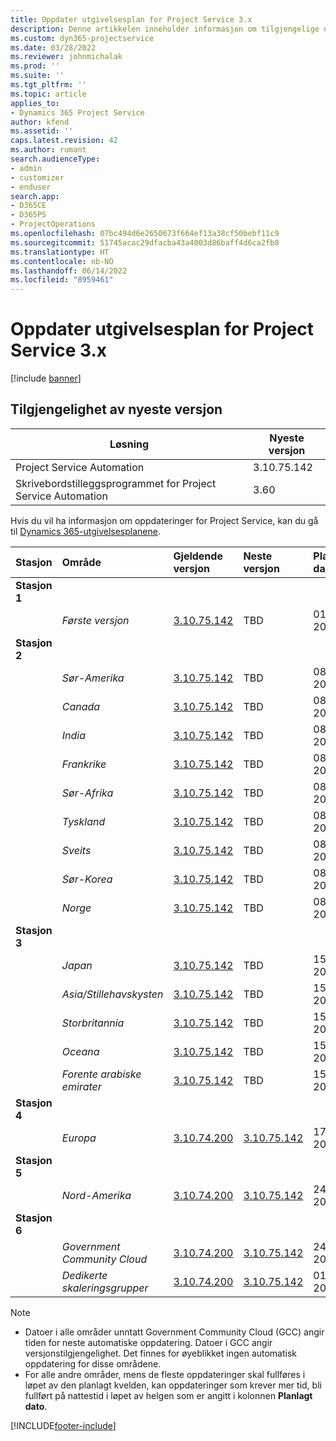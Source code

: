 ```yaml
---
title: Oppdater utgivelsesplan for Project Service 3.x
description: Denne artikkelen inneholder informasjon om tilgjengelige og kommende utgivelser av Dynamics 365 Project Service Automation.
ms.custom: dyn365-projectservice
ms.date: 03/28/2022
ms.reviewer: johnmichalak
ms.prod: ''
ms.suite: ''
ms.tgt_pltfrm: ''
ms.topic: article
applies_to:
- Dynamics 365 Project Service
author: kfend
ms.assetid: ''
caps.latest.revision: 42
ms.author: rumant
search.audienceType:
- admin
- customizer
- enduser
search.app:
- D365CE
- D365PS
- ProjectOperations
ms.openlocfilehash: 07bc494d6e2650673f664ef13a38cf50bebf11c9
ms.sourcegitcommit: 51745acac29dfacba43a4003d86baff4d6ca2fb8
ms.translationtype: HT
ms.contentlocale: nb-NO
ms.lasthandoff: 06/14/2022
ms.locfileid: "8959461"
---
```

# <a name="update-release-schedule-for-project-service-3x"></a>Oppdater utgivelsesplan for Project Service 3.x

[!include [banner](../includes/psa-now-project-operations.md)]

## <a name="latest-version-availability"></a>Tilgjengelighet av nyeste versjon

| Løsning  | Nyeste versjon |
|-------|----|
| Project Service Automation    | 3.10.75.142 |
| Skrivebordstilleggsprogrammet for Project Service Automation                | 3.60          |

Hvis du vil ha informasjon om oppdateringer for Project Service, kan du gå til [Dynamics 365-utgivelsesplanene](/dynamics365/release-plans/). 

| Stasjon  | Område | Gjeldende versjon | Neste versjon |  Planlagt dato
| :---   | :---   | :---   | :---   |:---   |         
|<strong>Stasjon 1</strong> | |  |  | |
| | <i>Første versjon</i> | [3.10.75.142](whats-new-ur-44.md) | TBD | 01. juli 2022
|<strong>Stasjon 2</strong> | |  |  | |
| | <i>Sør-Amerika</i> | [3.10.75.142](whats-new-ur-44.md) | TBD | 08. juli 2022
| | <i>Canada</i> | [3.10.75.142](whats-new-ur-44.md) | TBD | 08. juli 2022
| | <i>India</i> | [3.10.75.142](whats-new-ur-44.md) | TBD | 08. juli 2022
| | <i>Frankrike</i> | [3.10.75.142](whats-new-ur-44.md) | TBD | 08. juli 2022
| | <i>Sør-Afrika</i> | [3.10.75.142](whats-new-ur-44.md) | TBD | 08. juli 2022
| | <i>Tyskland</i> | [3.10.75.142](whats-new-ur-44.md) | TBD | 08. juli 2022
| | <i>Sveits</i> | [3.10.75.142](whats-new-ur-44.md) | TBD | 08. juli 2022
| | <i>Sør-Korea</i> | [3.10.75.142](whats-new-ur-44.md) | TBD | 08. juli 2022
| | <i>Norge</i> | [3.10.75.142](whats-new-ur-44.md) | TBD | 08. juli 2022
|<strong>Stasjon 3</strong> | |  |  | |
| | <i>Japan</i> | [3.10.75.142](whats-new-ur-44.md) | TBD | 15. juli 2022
| | <i>Asia/Stillehavskysten</i> | [3.10.75.142](whats-new-ur-44.md) | TBD | 15. juli 2022
| | <i>Storbritannia</i> | [3.10.75.142](whats-new-ur-44.md) | TBD | 15. juli 2022
| | <i>Oceana</i> | [3.10.75.142](whats-new-ur-44.md) | TBD | 15. juli 2022
| | <i>Forente arabiske emirater</i> | [3.10.75.142](whats-new-ur-44.md) | TBD | 15. juli 2022
|<strong>Stasjon 4</strong> | |  |  | |
| | <i>Europa</i> | [3.10.74.200](whats-new-ur43.md) | [3.10.75.142](whats-new-ur-44.md) | 17. juni 2022
|<strong>Stasjon 5</strong> | |  |  | |
| | <i>Nord-Amerika</i> | [3.10.74.200](whats-new-ur43.md) | [3.10.75.142](whats-new-ur-44.md) | 24. juni 2022
|<strong>Stasjon 6</strong> | |  |  | |
| | <i>Government Community Cloud</i> | [3.10.74.200](whats-new-ur43.md) | [3.10.75.142](whats-new-ur-44.md) | 24. juni 2022
| | <i>Dedikerte skaleringsgrupper</i> | [3.10.74.200](whats-new-ur43.md) | [3.10.75.142](whats-new-ur-44.md) | 01. juli 2022




>[!Note]
> - Datoer i alle områder unntatt Government Community Cloud (GCC) angir tiden for neste automatiske oppdatering. Datoer i GCC angir versjonstilgjengelighet. Det finnes for øyeblikket ingen automatisk oppdatering for disse områdene.
> - For alle andre områder, mens de fleste oppdateringer skal fullføres i løpet av den planlagt kvelden, kan oppdateringer som krever mer tid, bli fullført på nattestid i løpet av helgen som er angitt i kolonnen **Planlagt dato**.


[!INCLUDE[footer-include](../includes/footer-banner.md)]
